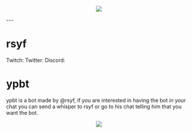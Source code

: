 <p align="center">
  <img src="https://cdn.betterttv.net/emote/602bf81dd049042e32dc49a5/3x" />
</p>
---

# rsyf
Twitch: 
Twitter: 
Discord: 


# ypbt 
ypbt is a bot made by @rsyf, if you are interested in having the bot in your chat you can send a whisper to rsyf or go to his chat telling him that you want the bot.
<p align="center">
  <img src="https://cdn.7tv.app/emote/603cb588c20d020014423c61/3x" />
</p>




